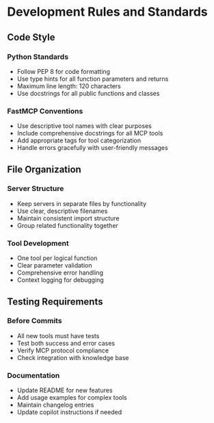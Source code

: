 # Development Rules and Standards

## Code Style

### Python Standards
- Follow PEP 8 for code formatting
- Use type hints for all function parameters and returns
- Maximum line length: 120 characters
- Use docstrings for all public functions and classes

### FastMCP Conventions
- Use descriptive tool names with clear purposes
- Include comprehensive docstrings for all MCP tools
- Add appropriate tags for tool categorization
- Handle errors gracefully with user-friendly messages

## File Organization

### Server Structure
- Keep servers in separate files by functionality
- Use clear, descriptive filenames
- Maintain consistent import structure
- Group related functionality together

### Tool Development
- One tool per logical function
- Clear parameter validation
- Comprehensive error handling
- Context logging for debugging

## Testing Requirements

### Before Commits
- All new tools must have tests
- Test both success and error cases  
- Verify MCP protocol compliance
- Check integration with knowledge base

### Documentation
- Update README for new features
- Add usage examples for complex tools
- Maintain changelog entries
- Update copilot instructions if needed
